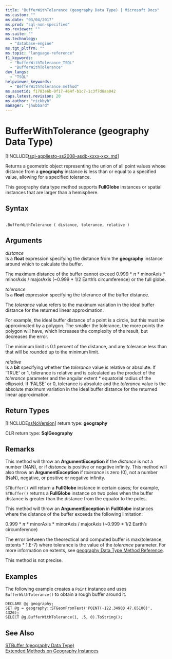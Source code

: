 ```yaml
---
title: "BufferWithTolerance (geography Data Type) | Microsoft Docs"
ms.custom: ""
ms.date: "03/04/2017"
ms.prod: "sql-non-specified"
ms.reviewer: ""
ms.suite: ""
ms.technology: 
  - "database-engine"
ms.tgt_pltfrm: ""
ms.topic: "language-reference"
f1_keywords: 
  - "BufferWithTolerance_TSQL"
  - "BufferWithTolerance"
dev_langs: 
  - "TSQL"
helpviewer_keywords: 
  - "BefferWithTolerance method"
ms.assetid: f1783e6b-0f17-464f-b1c7-1c3f7d8aa042
caps.latest.revision: 20
ms.author: "rickbyh"
manager: "jhubbard"
---
```

# BufferWithTolerance (geography Data Type)
[!INCLUDE[tsql-appliesto-ss2008-asdb-xxxx-xxx_md](../../../relational-databases/import-export/includes/tsql-appliesto-ss2008-asdb-xxxx-xxx-md.md)]

  Returns a geometric object representing the union of all point values whose distance from a **geography** instance is less than or equal to a specified value, allowing for a specified tolerance.  
  
 This geography data type method supports **FullGlobe** instances or spatial instances that are larger than a hemisphere.  
  
## Syntax  
  
```  
  
.BufferWithTolerance ( distance, tolerance, relative )  
```  
  
## Arguments  
 *distance*  
 Is a **float** expression specifying the distance from the **geography** instance around which to calculate the buffer.  
  
 The maximum distance of the buffer cannot exceed 0.999 \* *π*  * minorAxis \* minorAxis / majorAxis (~0.999 \* 1/2 Earth’s circumference) or the full globe.  
  
 *tolerance*  
 Is a **float** expression specifying the tolerance of the buffer distance.  
  
 The *tolerance* value refers to the maximum variation in the ideal buffer distance for the returned linear approximation.  
  
 For example, the ideal buffer distance of a point is a circle, but this must be approximated by a polygon. The smaller the tolerance, the more points the polygon will have, which increases the complexity of the result, but decreases the error.  
  
 The minimum limit is 0.1 percent of the distance, and any tolerance less than that will be rounded up to the minimum limit.  
  
 *relative*  
 Is a **bit** specifying whether the *tolerance* value is relative or absolute. If 'TRUE' or 1, tolerance is relative and is calculated as the product of the *tolerance* parameter and the angular extent \* equatorial radius of the ellipsoid. If 'FALSE' or 0, tolerance is absolute and the *tolerance* value is the absolute maximum variation in the ideal buffer distance for the returned linear approximation.  
  
## Return Types  
 [!INCLUDE[ssNoVersion](../../../a9notintoc/includes/ssnoversion-md.md)] return type: **geography**  
  
 CLR return type: **SqlGeography**  
  
## Remarks  
 This method will throw an **ArgumentException** if the *distance* is not a number (NAN), or if *distance* is positive or negative infinity.  This method will also throw an **ArgumentException** if *tolerance* is zero (0), not a number (NaN), negative, or positive or negative infinity.  
  
 `STBuffer()` will return a **FullGlobe** instance in certain cases; for example, `STBuffer()` returns a **FullGlobe** instance on two poles when the buffer distance is greater than the distance from the equator to the poles.  
  
 This method will throw an **ArgumentException** in **FullGlobe** instances where the distance of the buffer exceeds the following limitation:  
  
 0.999 \* *π* * minorAxis \* minorAxis / majorAxis (~0.999 \* 1/2 Earth’s circumference)  
  
 The error between the theorectical and computed buffer is max(tolerance, extents \* 1.E-7) where tolerance is the value of the *tolerance* parameter. For more information on extents, see [geography Data Type Method Reference](../../../a9retired/geography-data-type-method-reference.md).  
  
 This method is not precise.  
  
## Examples  
 The following example creates a `Point` instance and uses `BufferWithTolerance()` to obtain a rough buffer around it.  
  
```  
DECLARE @g geography;  
SET @g = geography::STGeomFromText('POINT(-122.34900 47.65100)', 4326);  
SELECT @g.BufferWithTolerance(1, .5, 0).ToString();  
```  
  
## See Also  
 [STBuffer &#40;geography Data Type&#41;](../../../t-sql/data-types/stbuffer-geography-data-type.md)   
 [Extended Methods on Geography Instances](../../../t-sql/data-types/extended-methods-on-geography-instances.md)  
  
  